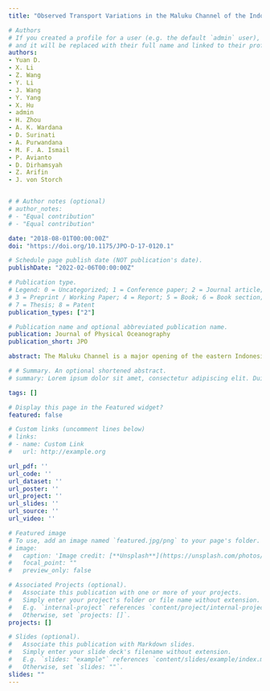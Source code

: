 ```yaml
---
title: "Observed Transport Variations in the Maluku Channel of the Indonesian Seas Associated with Western Boundary Current Changes"

# Authors
# If you created a profile for a user (e.g. the default `admin` user), write the username (folder name) here 
# and it will be replaced with their full name and linked to their profile.
authors:
- Yuan D.
- X. Li
- Z. Wang
- Y. Li
- J. Wang
- Y. Yang
- X. Hu
- admin
- H. Zhou
- A. K. Wardana
- D. Surinati
- A. Purwandana
- M. F. A. Ismail
- P. Avianto
- D. Dirhamsyah
- Z. Arifin
- J. von Storch


# # Author notes (optional)
# author_notes:
# - "Equal contribution"
# - "Equal contribution"

date: "2018-08-01T00:00:00Z"
doi: "https://doi.org/10.1175/JPO-D-17-0120.1"

# Schedule page publish date (NOT publication's date).
publishDate: "2022-02-06T00:00:00Z"

# Publication type.
# Legend: 0 = Uncategorized; 1 = Conference paper; 2 = Journal article;
# 3 = Preprint / Working Paper; 4 = Report; 5 = Book; 6 = Book section;
# 7 = Thesis; 8 = Patent
publication_types: ["2"]

# Publication name and optional abbreviated publication name.
publication: Journal of Physical Oceanography
publication_short: JPO

abstract: The Maluku Channel is a major opening of the eastern Indonesian Seas to the western Pacific Ocean, the upper-ocean currents of which have rarely been observed historically. During December 2012–November 2016, long time series of the upper Maluku Channel transport are measured successfully for the first time using subsurface oceanic moorings. The measurements show significant intraseasonal-to-interannual variability of over 14 Sv (1 Sv ≡ 106 m3 s−1) in the upper 300 m or so, with a mean transport of 1.04–1.31 Sv northward and a significant southward interannual change of over 3.5 Sv in the spring of 2014. Coincident with the interannual transport change is the Mindanao Current, choked at the entrance of the Indonesian Seas, which is significantly different from its climatological retroflection in fall–winter. A high-resolution numerical simulation suggests that the variations of the Maluku Channel currents are associated with the shifting of the Mindanao Current retroflection. It is suggested that the shifting of the Mindanao Current outside the Sulawesi Sea in the spring of 2014 elevates the sea level at the entrance of the Indonesian Seas, which drives the anomalous transport through the Maluku Channel. The results suggest the importance of the western boundary current nonlinearity in driving the transport variability of the Indonesian Throughflow.

# # Summary. An optional shortened abstract.
# summary: Lorem ipsum dolor sit amet, consectetur adipiscing elit. Duis posuere tellus ac convallis placerat. Proin tincidunt magna sed ex sollicitudin condimentum.

tags: []

# Display this page in the Featured widget?
featured: false

# Custom links (uncomment lines below)
# links:
# - name: Custom Link
#   url: http://example.org

url_pdf: ''
url_code: ''
url_dataset: ''
url_poster: ''
url_project: ''
url_slides: ''
url_source: ''
url_video: ''

# Featured image
# To use, add an image named `featured.jpg/png` to your page's folder. 
# image:
#   caption: 'Image credit: [**Unsplash**](https://unsplash.com/photos/pLCdAaMFLTE)'
#   focal_point: ""
#   preview_only: false

# Associated Projects (optional).
#   Associate this publication with one or more of your projects.
#   Simply enter your project's folder or file name without extension.
#   E.g. `internal-project` references `content/project/internal-project/index.md`.
#   Otherwise, set `projects: []`.
projects: []

# Slides (optional).
#   Associate this publication with Markdown slides.
#   Simply enter your slide deck's filename without extension.
#   E.g. `slides: "example"` references `content/slides/example/index.md`.
#   Otherwise, set `slides: ""`.
slides: ""
---
```


<!-- {{% callout note %}}
Click the *Cite* button above to demo the feature to enable visitors to import publication metadata into their reference management software.
{{% /callout %}}

{{% callout note %}}
Create your slides in Markdown - click the *Slides* button to check out the example.
{{% /callout %}}

Supplementary notes can be added here, including [code, math, and images](https://wowchemy.com/docs/writing-markdown-latex/). -->
